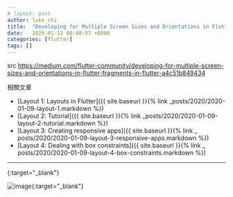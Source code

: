 ```yaml
---
# layout: post
author: luke_chi
title:  "Developing for Multiple Screen Sizes and Orientations in Flutter"
date:   2020-01-13 00:40:57 +0800
categories: [flutter]
tags: []
---
```


src <https://medium.com/flutter-community/developing-for-multiple-screen-sizes-and-orientations-in-flutter-fragments-in-flutter-a4c51b849434>

相關文章
* [Layout 1: Layouts in Flutter]({{ site.baseurl }}{% link _posts/2020/2020-01-09-layout-1.markdown %})
* [Layout 2: Tutorial]({{ site.baseurl }}{% link _posts/2020/2020-01-09-layout-2-tutorial.markdown %})
* [Layout 3: Creating responsive apps]({{ site.baseurl }}{% link _
  posts/2020/2020-01-09-layout-3-responsive-apps.markdown %})
* [Layout 4: Dealing with box constraints]({{ site.baseurl }}{% link _
  posts/2020/2020-01-09-layout-4-box-constraints.markdown %})



----

[](){:target="_blank"}

![image](){:target="_blank"}
